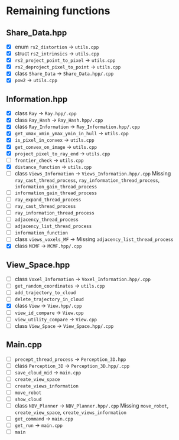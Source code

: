 # Remaining functions

## Share_Data.hpp
- [x] enum `rs2_distortion` &rarr; `utils.cpp`
- [x] struct `rs2_intrinsics` &rarr; `utils.cpp`
- [x] `rs2_project_point_to_pixel` &rarr; `utils.cpp`
- [x] `rs2_deproject_pixel_to_point` &rarr; `utils.cpp`
- [x] class `Share_Data` &rarr; `Share_Data.hpp/.cpp`
- [x] `pow2` &rarr; `utils.cpp`

## Information.hpp
- [x] class `Ray` &rarr; `Ray.hpp/.cpp`
- [x] class `Ray_Hash` &rarr; `Ray_Hash.hpp/.cpp`
- [x] class `Ray_Information` &rarr; `Ray_Information.hpp/.cpp`
- [x] `get_xmax_xmin_ymax_ymin_in_hull` &rarr; `utils.cpp`
- [x] `is_pixel_in_convex` &rarr; `utils.cpp`
- [x] `get_convex_on_image` &rarr; `utils.cpp`
- [x] `project_pixel_to_ray_end` &rarr; `utils.cpp`
- [ ] `frontier_check` &rarr; `utils.cpp`
- [x] `distance_function` &rarr; `utils.cpp`
- [ ] class `Views_Information` &rarr; `Views_Information.hpp/.cpp` Missing `ray_cast_thread_process`, `ray_information_thread_process`, `information_gain_thread_process`
- [ ] `information_gain_thread_process`
- [ ] `ray_expand_thread_process`
- [ ] `ray_cast_thread_process`
- [ ] `ray_information_thread_process`
- [ ] `adjacency_thread_process`
- [ ] `adjacency_list_thread_process`
- [ ] `information_function`
- [ ] class `views_voxels_MF` &rarr; Missing `adjacency_list_thread_process`
- [x] class `MCMF` &rarr; `MCMF.hpp/.cpp`

## View_Space.hpp
- [ ] class `Voxel_Information` &rarr; `Voxel_Information.hpp/.cpp`
- [ ] `get_random_coordinates` &rarr; `utils.cpp`
- [ ] `add_trajectory_to_cloud`
- [ ] `delete_trajectory_in_cloud`
- [x] class `View` &rarr; `View.hpp/.cpp`
- [ ] `view_id_compare` &rarr; `View.cpp`
- [ ] `view_utility_compare` &rarr; `View.cpp`
- [ ] class `View_Space` &rarr; `View_Space.hpp/.cpp`

## Main.cpp
- [ ] `precept_thread_process` &rarr; `Perception_3D.hpp`
- [ ] class `Perception_3D` &rarr; `Perception_3D.hpp/.cpp`
- [ ] `save_cloud_mid` &rarr; `main.cpp`
- [ ] `create_view_space`
- [ ] `create_views_information`
- [ ] `move_robot`
- [ ] `show_cloud`
- [ ] class `NBV_Planner` &rarr; `NBV_Planner.hpp/.cpp` Missing `move_robot`, `create_view_space`, `create_views_information`
- [ ] `get_command` &rarr; `main.cpp`
- [ ] `get_run` &rarr; `main.cpp`
- [ ] `main`